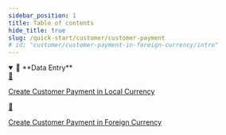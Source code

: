 ```yaml
---
sidebar_position: 1
title: Table of contents
hide_title: true 
slug: /quick-start/customer/customer-payment
# id: "customer/customer-payment-in-foreign-currency/intro"
---
```


<details open>
  <summary>📘 **Data Entry**</summary>
  <div class="details-content">

   <a href="./create-customer-payment-in-local-currency" class="card-link">
        <div class="card3">
            <div class="icon">📄️</div>
            <div class="text">
                <p>Create Customer Payment in Local Currency</p>
            </div>
        </div>
    </a>
  
   <a href="./create-customer-payment-in-foreign-currency" class="card-link">
     <div class="card3">
       <div class="icon">📄️</div>
         <div class="text">
           <p>Create Customer Payment in Foreign Currency</p>
         </div>
     </div>
   </a> 
   

  </div>
</details>

<!-- <details  class="advanced-details">
  <summary>🚀 **Advanced**</summary>
  <div  class="details-content">
  <a href="./create-invoice" class="card-link" >
    <div class="card3">
      <div class="icon">📄️</div>
        <div class="text">
          <p>Pending</p>
        </div>
    </div>
  </a>

   
  </div>
</details> -->